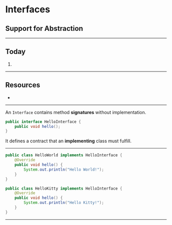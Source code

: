 # Interfaces

## Support for Abstraction



---
## Today
1.


---
## Resources
+ 


---
An `Interface` contains method **signatures** without implementation.
```java
public interface HelloInterface {
	public void hello();
}
```
It defines a contract that an **implementing** class must fulfill.


---
```java
public class HelloWorld implements HelloInterface {
	@Override
	public void hello() {
		System.out.println("Hello World!");
	}
}

```

```java
public class HelloKitty implements HelloInterface {
	@Override
	public void hello() {
		System.out.println("Hello Kitty!");	
	}
}
```


---
